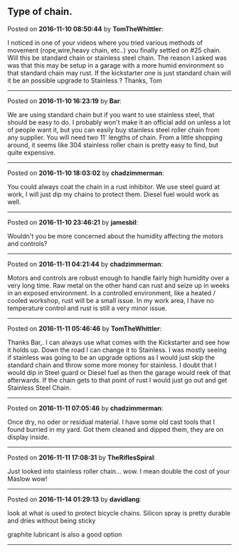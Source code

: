 ## Type of chain.
Posted on **2016-11-10 08:50:44** by **TomTheWhittler**:

I noticed in one of your videos where you tried various methods of movement (rope,wire,heavy chain, etc..) you finally settled on #25 chain. Will this be standard chain or stainless steel chain. The reason I asked was was that this may be setup in a garage with a more humid environment so that standard chain may rust. If the kickstarter one is just standard chain will it be an possible upgrade to Stainless ? Thanks, Tom

---

Posted on **2016-11-10 16:23:19** by **Bar**:

We are using standard chain but if you want to use stainless steel, that should be easy to do. I probably won't make it an official add on unless a lot of people want it, but you can easily buy stainless steel roller chain from any supplier. You will need two 11' lengths of chain. From a little shopping around, it seems like 304 stainless roller chain is pretty easy to find, but quite expensive.

---

Posted on **2016-11-10 18:03:02** by **chadzimmerman**:

You could always coat the chain in a rust inhibitor.  We use steel guard at work, I will just dip my chains to protect them.  Diesel fuel would work as well.

---

Posted on **2016-11-10 23:46:21** by **jamesbil**:

Wouldn't you be more  concerned about the humidity affecting the motors and controls?

---

Posted on **2016-11-11 04:21:44** by **chadzimmerman**:

Motors and controls are robust enough to handle fairly high humidity over a very long time. Raw metal on the other hand can rust and seize up in weeks in an exposed environment.  In a controlled environment, like a heated / cooled workshop, rust will be a small issue.  In my work area, I have no temperature control and rust is still a very minor issue.

---

Posted on **2016-11-11 05:46:46** by **TomTheWhittler**:

Thanks Bar,. I can always use what comes with the Kickstarter and see how it holds up. Down the road I can change it to Stainless. I was mostly seeing if stainless was going to be an upgrade options as I would just skip the standard chain and throw some more money for stainless.  I doubt that I would dip in Steel guard or Diesel fuel as then the garage would reek of that afterwards. If the chain gets to that point of rust I would just go out and get Stainless Steel Chain.

---

Posted on **2016-11-11 07:05:46** by **chadzimmerman**:

Once dry, no oder or residual material.  I have some old cast tools that I found burried in my yard.   Got them cleaned and dipped them, they are on display inside.

---

Posted on **2016-11-11 17:08:31** by **TheRiflesSpiral**:

Just looked into stainless roller chain... wow. I mean double the cost of your Maslow wow!

---

Posted on **2016-11-14 01:29:13** by **davidlang**:

look at what is used to protect bicycle chains. Silicon spray is pretty durable and dries without being sticky



graphite lubricant is also a good option

---

